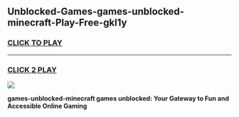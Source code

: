 
## Unblocked-Games-games-unblocked-minecraft-Play-Free-gkl1y
<h3>
<a href="https://premium76.site?title=games-unblocked-minecraft&ref=20A">CLICK TO PLAY</a></h3>
<hr>

<h3>
<a href="https://premium76.site?title=games-unblocked-minecraft&ref=20A">CLICK 2 PLAY</a>
  
</h3>

<a href="https://premium76.site?title=games-unblocked-minecraft&ref=20A"><img src="https://clearcache.store/games.png"></a>


**games-unblocked-minecraft games unblocked: Your Gateway to Fun and Accessible Online Gaming**
